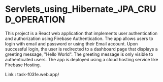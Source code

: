 # Servlets_using_Hibernate_JPA_CRUD_OPERATION

This project is a React web application that implements user authentication and authorization using Firebase Authentication. The app allows users to login with email and password or using their Email account. Upon successful login, the user is redirected to a dashboard page that displays a greeting message, "Hello World". The greeting message is only visible to authenticated users. The app is deployed using a cloud hosting service like Firebase Hosting.

Link  :    task-f031e.web.app/
